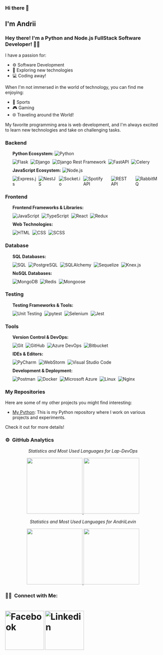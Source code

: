 ### Hi there 👋

## I'm Andrii

### Hey there! I'm a Python and Node.js FullStack Software Developer! 👨‍💻

I have a passion for:

- ⚙️ Software Development
- 🚀 Exploring new technologies
- 💻 Coding away!

When I'm not immersed in the world of technology, you can find me enjoying:

- 🏐 Sports
- 🎮 Gaming
- 🌐 Traveling around the World!

My favorite programming area is web development, and I'm always excited to learn new technologies and take on challenging tasks.

<h3>Backend</h3>

<ul style="list-style-type: none;">
  <li style="display: flex; align-items: center; margin-bottom: 10px">
    <strong>Python Ecosystem:</strong> &nbsp
    <img src="https://img.shields.io/badge/-Python-222222?style=flat&logo=python" alt="Python" style="margin-right: 8px;">
  </li>
  <li style="display: flex; align-items: center; margin-bottom: 10px">
    <img src="https://img.shields.io/badge/-Flask-222222?style=flat&logo=flask" alt="Flask" style="margin-right: 8px;">
    <img src="https://img.shields.io/badge/-Django-222222?style=flat&logo=django&logoColor=0b593c" alt="Django" style="margin-right: 8px;">
    <img src="https://img.shields.io/badge/-DjangoRestFramework-222222?style=flat&logo=django&logoColor=0b593c" alt="Django Rest Framework" style="margin-right: 8px;">
    <img src="https://img.shields.io/badge/-FastAPI-222222?style=flat&logo=fastapi&logoColor=0c6b47" alt="FastAPI" style="margin-right: 8px;">
    <img src="https://img.shields.io/badge/-Celery-222222?style=flat&logo=celery" alt="Celery" style="margin-right: 8px;"> 
  </li>

  <li style="display: flex; align-items: center; margin-bottom: 10px">
    <strong>JavaScript Ecosystem:</strong> &nbsp
    <img src="https://img.shields.io/badge/-Node.js-222222?style=flat&logo=node.js" alt="Node.js" style="margin-right: 8px;">
  </li>
  <li style="display: flex; align-items: center; margin-bottom: 10px">
    <img src="https://img.shields.io/badge/-Express.js-222222?style=flat&logo=express" alt="Express.js" style="margin-right: 8px;">
    <img src="https://img.shields.io/badge/-NestJS-222222?style=flat&logo=nestjs&logoColor=e0234e" alt="NestJS" style="margin-right: 8px;">
    <img src="https://img.shields.io/badge/-Socket.io-222222?style=flat&logo=socket.io" alt="Socket.io" style="margin-right: 8px;">
    <img src="https://img.shields.io/badge/-Spotify%20API-222222?style=flat&logo=spotify&logoColor=1DB954" alt="Spotify API" style="margin-right: 8px;">
    <img src="https://img.shields.io/badge/-REST%20API-222222?style=flat&logo=rest-api" alt="REST API" style="margin-right: 8px;">
    <img src="https://img.shields.io/badge/-RabbitMQ-222222?style=flat&logo=rabbitmq" alt="RabbitMQ" style="margin-right: 8px;">
  </li>
</ul>

<h3>Frontend</h3>

<ul style="list-style-type: none;">
  <li style="display: flex; align-items: center; margin-bottom: 10px">
    <strong>Frontend Frameworks & Libraries:</strong>
  </li>
  <li style="display: flex; align-items: center; margin-bottom: 10px">
    <img src="https://img.shields.io/badge/-JavaScript-222222?style=flat&logo=javascript" alt="JavaScript" style="margin-right: 8px;">
    <img src="https://img.shields.io/badge/-TypeScript-222222?style=flat&logo=typescript" alt="TypeScript" style="margin-right: 8px;">
    <img src="https://img.shields.io/badge/-React-222222?style=flat&logo=react" alt="React" style="margin-right: 8px;">
    <img src="https://img.shields.io/badge/-Redux-222222?style=flat&logo=redux" alt="Redux" style="margin-right: 8px;">
  </li>

  <li style="display: flex; align-items: center; margin-bottom: 10px">
    <strong>Web Technologies:</strong>
  </li>
  <li style="display: flex; align-items: center; margin-bottom: 10px">
    <img src="https://img.shields.io/badge/-HTML-222222?style=flat&logo=HTML5" alt="HTML" style="margin-right: 8px;">
    <img src="https://img.shields.io/badge/-CSS-222222?style=flat&logo=CSS3&logoColor=1572B6" alt="CSS" style="margin-right: 8px;">
    <img src="https://img.shields.io/badge/-SCSS-CC6699?style=flat&logo=sass&logoColor=white" alt="SCSS" style="margin-right: 8px;">
  </li>
</ul>

<h3>Database</h3>

<ul style="list-style-type: none;">
  <li style="display: flex; align-items: center; margin-bottom: 10px">
    <strong>SQL Databases:</strong>
  </li>
  <li style="display: flex; align-items: center; margin-bottom: 10px">
    <img src="https://img.shields.io/badge/-SQL-222222?style=flat&logo=sql" alt="SQL" style="margin-right: 8px;">
    <img src="https://img.shields.io/badge/-PostgreSQL-222222?style=flat&logo=postgresql" alt="PostgreSQL" style="margin-right: 8px;">
    <img src="https://img.shields.io/badge/-SQLAlchemy-222222?style=flat&logo=sqlalchemy" alt="SQLAlchemy" style="margin-right: 8px;">
    <img src="https://img.shields.io/badge/-Sequelize-52B0E7?style=flat&logo=sequelize&logoColor=white" alt="Sequelize" style="margin-right: 8px;">
    <img src="https://img.shields.io/badge/-Knex.js-3A3A3A?style=flat&logo=knex&logoColor=white" alt="Knex.js" style="margin-right: 8px;">
  </li>

  <li style="display: flex; align-items: center; margin-bottom: 10px">
    <strong>NoSQL Databases:</strong>
  </li>
  <li style="display: flex; align-items: center; margin-bottom: 10px">
    <img src="https://img.shields.io/badge/-MongoDB-222222?style=flat&logo=mongodb" alt="MongoDB" style="margin-right: 8px;">
    <img src="https://img.shields.io/badge/-Redis-222222?style=flat&logo=redis" alt="Redis" style="margin-right: 8px;">
    <img src="https://img.shields.io/badge/-Mongoose-880000?style=flat&logo=mongoose&logoColor=white" alt="Mongoose" style="margin-right: 8px;">
  </li>
</ul>

<h3>Testing</h3>

<ul style="list-style-type: none;">
  <li style="display: flex; align-items: center; margin-bottom: 10px">
    <strong>Testing Frameworks & Tools:</strong>
  </li>
  <li style="display: flex; align-items: center; margin-bottom: 10px">
    <img src="https://img.shields.io/badge/-Unit%20Testing-222222?style=flat&logo=unittest&logoColor=32CD32" alt="Unit Testing" style="margin-right: 8px;">
    <img src="https://img.shields.io/badge/-pytest-222222?style=flat&logo=pytest" alt="pytest" style="margin-right: 8px;">
    <img src="https://img.shields.io/badge/-Selenium-222222?style=flat&logo=selenium" alt="Selenium" style="margin-right: 8px;">
    <img src="https://img.shields.io/badge/-Jest-C21325?style=flat&logo=jest&logoColor=white" alt="Jest" style="margin-right: 8px;">
  </li>
</ul>

<h3>Tools</h3>

<ul style="list-style-type: none;">
  <li style="display: flex; align-items: center; margin-bottom: 10px">
    <strong>Version Control & DevOps:</strong>
  </li>
  <li style="display: flex; align-items: center; margin-bottom: 10px">
    <img src="https://img.shields.io/badge/-Git-222222?style=flat&logo=git" alt="Git" style="margin-right: 8px;">
    <img src="https://img.shields.io/badge/-GitHub-222222?style=flat&logo=github" alt="GitHub" style="margin-right: 8px;">
    <img src="https://img.shields.io/badge/-Azure%20DevOps-222222?style=flat&logo=azure-devops" alt="Azure DevOps" style="margin-right: 8px;">
    <img src="https://img.shields.io/badge/-Bitbucket-0052CC?style=flat&logo=bitbucket&logoColor=white" alt="Bitbucket" style="margin-right: 8px;">


  </li>

  <li style="display: flex; align-items: center; margin-bottom: 10px">
    <strong>IDEs & Editors:</strong>
  </li>
  <li style="display: flex; align-items: center; margin-bottom: 10px">
    <img src="https://img.shields.io/badge/-PyCharm-222222?style=flat&logo=pycharm" alt="PyCharm" style="margin-right: 8px;">
    <img src="https://img.shields.io/badge/-WebStorm-000000?style=flat&logo=WebStorm&logoColor=white" alt="WebStorm" style="margin-right: 8px;">
    <img src="https://img.shields.io/badge/-Visual%20Studio%20Code-222222?style=flat&logo=visual-studio-code&logoColor=007ACC" alt="Visual Studio Code" style="margin-right: 8px;">
  </li>

  <li style="display: flex; align-items: center; margin-bottom: 10px">
    <strong>Development & Deployment:</strong>
  </li>
  <li style="display: flex; align-items: center; margin-bottom: 10px">
    <img src="https://img.shields.io/badge/-Postman-222222?style=flat&logo=postman" alt="Postman" style="margin-right: 8px;">
    <img src="https://img.shields.io/badge/-Docker-222222?style=flat&logo=docker" alt="Docker" style="margin-right: 8px;">
    <img src="https://img.shields.io/badge/-Microsoft%20Azure-222222?style=flat&logo=microsoft-azure&logoColor=0089D6" alt="Microsoft Azure" style="margin-right: 8px;">
    <img src="https://img.shields.io/badge/-Linux-222222?style=flat&logo=linux" alt="Linux" style="margin-right: 8px;">
    <img src="https://img.shields.io/badge/-Nginx-222222?style=flat&logo=nginx&logoColor=0c6b47" alt="Nginx" style="margin-right: 8px;">
  </li>
</ul>

### My Repositories

Here are some of my other projects you might find interesting:

- [My Python](https://github.com/Lap-DevOps): This is my Python repository where I work on various projects and experiments.

Check it out for more details!

### ⚙️ &nbsp;GitHub Analytics

<p align="center">
  <i>Statistics and Most Used Languages for Lap-DevOps</i>
</p>
<p align="center">
  <!-- Main Python -->

  <a href="https://github.com/Lap-DevOps">
    <img height="180em" src="https://github-readme-stats-eight-theta.vercel.app/api?username=Lap-DevOps&show_icons=true&theme=algolia&include_all_commits=true&count_private=true"/>
    <img height="180em" src="https://github-readme-stats-eight-theta.vercel.app/api/top-langs/?username=Lap-DevOps&layout=compact&langs_count=8&theme=algolia"/>
  </a>
</p>

<p align="center">
  <i>Statistics and Most Used Languages for AndriiLevin</i>
</p>

<p align="center">
  <!-- Node.js-->
  <a href="https://github.com/AnotherProfile">
    <img height="180em" src="https://github-readme-stats-eight-theta.vercel.app/api?username=AndriiLevin&show_icons=true&theme=algolia&include_all_commits=true&count_private=true"/> 
    <img height="180em" src="https://github-readme-stats-eight-theta.vercel.app/api/top-langs/?username=AndriiLevin&layout=compact&langs_count=8&theme=algolia"/>
  </a>
</p>




### 🤝🏻 &nbsp;Connect with Me:

# [<img align="left" alt="Facebook" width="126px" src="https://img.shields.io/badge/Facebook-1877F2?style=flat&logo=facebook&logoColor=white" />](https://www.facebook.com/profile.php?id=100005632441627)

# [<img align="left" alt="Linkedin" width="126px" src="https://img.shields.io/badge/Linkedin-0077B5?style=flat&logo=linkedin&logoColor=white" />](https://www.linkedin.com/in/andrii-levin-720074b5/)


